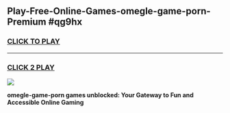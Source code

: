 
## Play-Free-Online-Games-omegle-game-porn-Premium #qg9hx
<h3>
<a href="https://premium.freeplayer.one?title=omegle-game-porn&ref=8M">CLICK TO PLAY</a></h3>
<hr>

<h3>
<a href="https://premium.freeplayer.one?title=omegle-game-porn&ref=8M">CLICK 2 PLAY</a>
  
</h3>

<a href="https://premium.freeplayer.one?title=omegle-game-porn&ref=8M"><img src="https://clearcache.store/games.png"></a>


**omegle-game-porn games unblocked: Your Gateway to Fun and Accessible Online Gaming**

